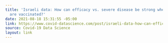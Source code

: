 ```yaml
---
title: 'Israeli data: How can efficacy vs. severe disease be strong when 60% of hospitalized
  are vaccinated?'
date: 2021-08-18 15:31:55 -05:00
link: https://www.covid-datascience.com/post/israeli-data-how-can-efficacy-vs-severe-disease-be-strong-when-60-of-hospitalized-are-vaccinated
source: Covid-19 Data Science
layout: link
---
```


